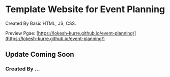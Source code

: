 # Template Website for Event Planning

Created By Basic HTML, JS, CSS.

Preview Pgae: [https://lokesh-kurre.github.io/event-planning/](https://lokesh-kurre.github.io/event-planning/)

## Update Coming Soon

### Created By ...
